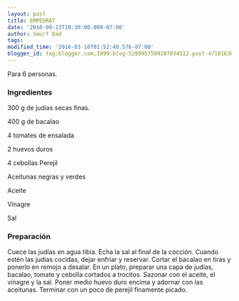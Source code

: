 ```yaml
---
layout: post
title: EMPEDRAT
date: '2010-09-13T10:30:00.000-07:00'
author: Smurf Dad
tags: 
modified_time: '2016-03-16T01:52:48.576-07:00'
blogger_id: tag:blogger.com,1999:blog-5299957599287034512.post-4710163886310742753
---
```


Para 6 personas.

<h3>Ingredientes</h3>

300 g de judías secas finas.

400 g de bacalao

4 tomates de ensalada

2 huevos duros

4 cebollas Perejil

Aceitunas negras y verdes

Aceite

Vinagre

Sal

<h3>Preparación</h3>

Cuece las judías en agua tibia. Echa la sal al final de la cocción. Cuando estén las judías cocidas, dejar enfriar y reservar. Cortar el bacalao en tiras y ponerlo en remojo a desalar. En un plato, preparar una capa de judías, bacalao, tomate y cebolla cortados a trocitos. Sazonar con el aceite, el vinagre y la sal. Poner medio huevo duro encima y adornar con las aceitunas. Terminar con un poco de perejil finamente picado.


